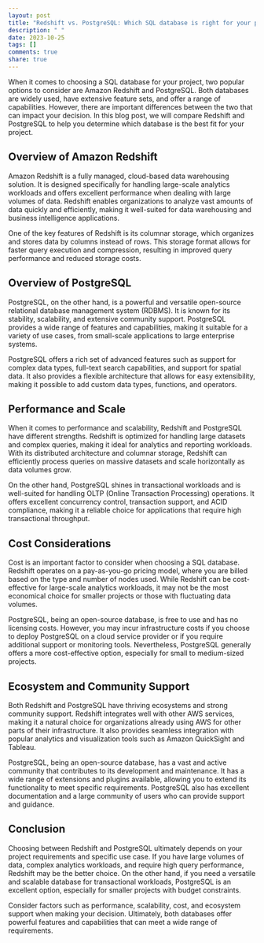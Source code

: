 ```yaml
---
layout: post
title: "Redshift vs. PostgreSQL: Which SQL database is right for your project?"
description: " "
date: 2023-10-25
tags: []
comments: true
share: true
---
```


When it comes to choosing a SQL database for your project, two popular options to consider are Amazon Redshift and PostgreSQL. Both databases are widely used, have extensive feature sets, and offer a range of capabilities. However, there are important differences between the two that can impact your decision. In this blog post, we will compare Redshift and PostgreSQL to help you determine which database is the best fit for your project.

## Overview of Amazon Redshift

Amazon Redshift is a fully managed, cloud-based data warehousing solution. It is designed specifically for handling large-scale analytics workloads and offers excellent performance when dealing with large volumes of data. Redshift enables organizations to analyze vast amounts of data quickly and efficiently, making it well-suited for data warehousing and business intelligence applications.

One of the key features of Redshift is its columnar storage, which organizes and stores data by columns instead of rows. This storage format allows for faster query execution and compression, resulting in improved query performance and reduced storage costs.

## Overview of PostgreSQL

PostgreSQL, on the other hand, is a powerful and versatile open-source relational database management system (RDBMS). It is known for its stability, scalability, and extensive community support. PostgreSQL provides a wide range of features and capabilities, making it suitable for a variety of use cases, from small-scale applications to large enterprise systems.

PostgreSQL offers a rich set of advanced features such as support for complex data types, full-text search capabilities, and support for spatial data. It also provides a flexible architecture that allows for easy extensibility, making it possible to add custom data types, functions, and operators.

## Performance and Scale

When it comes to performance and scalability, Redshift and PostgreSQL have different strengths. Redshift is optimized for handling large datasets and complex queries, making it ideal for analytics and reporting workloads. With its distributed architecture and columnar storage, Redshift can efficiently process queries on massive datasets and scale horizontally as data volumes grow.

On the other hand, PostgreSQL shines in transactional workloads and is well-suited for handling OLTP (Online Transaction Processing) operations. It offers excellent concurrency control, transaction support, and ACID compliance, making it a reliable choice for applications that require high transactional throughput.

## Cost Considerations

Cost is an important factor to consider when choosing a SQL database. Redshift operates on a pay-as-you-go pricing model, where you are billed based on the type and number of nodes used. While Redshift can be cost-effective for large-scale analytics workloads, it may not be the most economical choice for smaller projects or those with fluctuating data volumes.

PostgreSQL, being an open-source database, is free to use and has no licensing costs. However, you may incur infrastructure costs if you choose to deploy PostgreSQL on a cloud service provider or if you require additional support or monitoring tools. Nevertheless, PostgreSQL generally offers a more cost-effective option, especially for small to medium-sized projects.

## Ecosystem and Community Support

Both Redshift and PostgreSQL have thriving ecosystems and strong community support. Redshift integrates well with other AWS services, making it a natural choice for organizations already using AWS for other parts of their infrastructure. It also provides seamless integration with popular analytics and visualization tools such as Amazon QuickSight and Tableau.

PostgreSQL, being an open-source database, has a vast and active community that contributes to its development and maintenance. It has a wide range of extensions and plugins available, allowing you to extend its functionality to meet specific requirements. PostgreSQL also has excellent documentation and a large community of users who can provide support and guidance.

## Conclusion

Choosing between Redshift and PostgreSQL ultimately depends on your project requirements and specific use case. If you have large volumes of data, complex analytics workloads, and require high query performance, Redshift may be the better choice. On the other hand, if you need a versatile and scalable database for transactional workloads, PostgreSQL is an excellent option, especially for smaller projects with budget constraints.

Consider factors such as performance, scalability, cost, and ecosystem support when making your decision. Ultimately, both databases offer powerful features and capabilities that can meet a wide range of requirements.